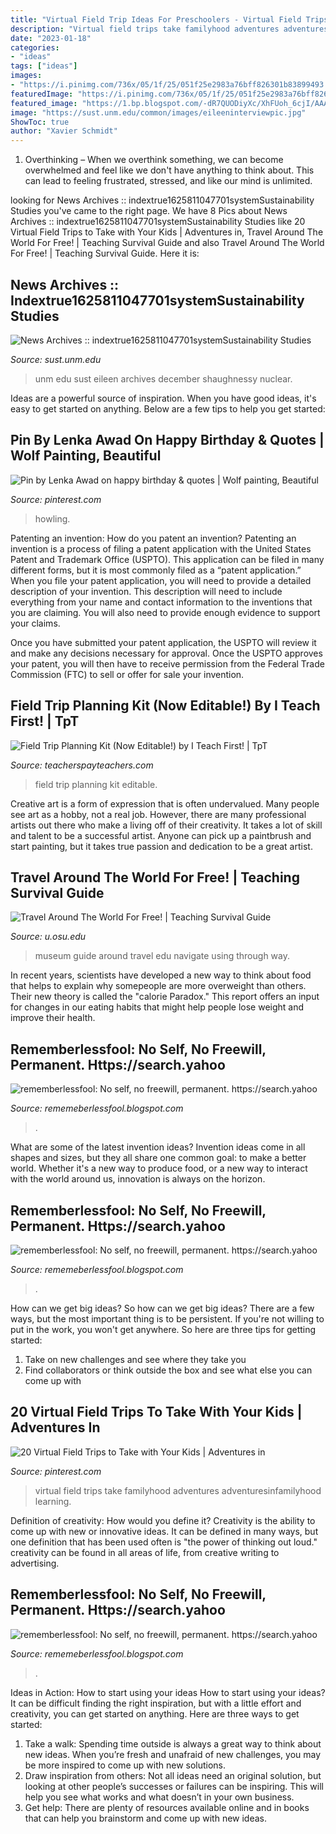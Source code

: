 ```yaml
---
title: "Virtual Field Trip Ideas For Preschoolers - Virtual Field Trips Take Familyhood Adventures Adventuresinfamilyhood Learning"
description: "Virtual field trips take familyhood adventures adventuresinfamilyhood learning"
date: "2023-01-18"
categories:
- "ideas"
tags: ["ideas"]
images:
- "https://i.pinimg.com/736x/05/1f/25/051f25e2983a76bff826301b83899493.jpg"
featuredImage: "https://i.pinimg.com/736x/05/1f/25/051f25e2983a76bff826301b83899493.jpg"
featured_image: "https://1.bp.blogspot.com/-dR7QUODiyXc/XhFUoh_6cjI/AAAAAAAAb6Y/GaRR8IbTWWUhH3R_Y0snb7kESVlLFRJ0wCLcBGAsYHQ/s1600/BingWallpaper-2020-01-04.jpg"
image: "https://sust.unm.edu/common/images/eileeninterviewpic.jpg"
ShowToc: true
author: "Xavier Schmidt"
---
```



1) Overthinking – When we overthink something, we can become overwhelmed and feel like we don't have anything to think about. This can lead to feeling frustrated, stressed, and like our mind is unlimited.

	

		
looking for News Archives :: indextrue1625811047701systemSustainability Studies you've came to the right page. We have 8 Pics about News Archives :: indextrue1625811047701systemSustainability Studies like 20 Virtual Field Trips to Take with Your Kids | Adventures in, Travel Around The World For Free! | Teaching Survival Guide and also Travel Around The World For Free! | Teaching Survival Guide. Here it is:
		
    
## News Archives :: Indextrue1625811047701systemSustainability Studies

<img loading=lazy src="https://sust.unm.edu/common/images/eileeninterviewpic.jpg" onerror="this.onerror=null;this.src='https://tse4.mm.bing.net/th?id=OIP.z047XNfDWdAjYMSlNitl_wAAAA&amp;pid=15.1';" alt="News Archives :: indextrue1625811047701systemSustainability Studies">

_Source: sust.unm.edu_

>unm edu sust eileen archives december shaughnessy nuclear. 

	

Ideas are a powerful source of inspiration. When you have good ideas, it's easy to get started on anything. Below are a few tips to help you get started: 

    
## Pin By Lenka Awad On Happy Birthday &amp; Quotes | Wolf Painting, Beautiful

<img loading=lazy src="https://i.pinimg.com/736x/36/0e/94/360e949e73b5ff4bc46f6bdc4364e4b1.jpg" onerror="this.onerror=null;this.src='https://tse2.mm.bing.net/th?id=OIP.UkuDAvOI2JyMg_4tKyneTwHaHa&amp;pid=15.1';" alt="Pin by Lenka Awad on happy birthday &amp; quotes | Wolf painting, Beautiful">

_Source: pinterest.com_

>howling. 

	

Patenting an invention: How do you patent an invention?
Patenting an invention is a process of filing a patent application with the United States Patent and Trademark Office (USPTO). This application can be filed in many different forms, but it is most commonly filed as a “patent application.”
When you file your patent application, you will need to provide a detailed description of your invention. This description will need to include everything from your name and contact information to the inventions that you are claiming. You will also need to provide enough evidence to support your claims.

Once you have submitted your patent application, the USPTO will review it and make any decisions necessary for approval. Once the USPTO approves your patent, you will then have to receive permission from the Federal Trade Commission (FTC) to sell or offer for sale your invention.

    
## Field Trip Planning Kit (Now Editable!) By I Teach First! | TpT

<img loading=lazy src="https://ecdn.teacherspayteachers.com/thumbitem/Field-Trip-Planning-Kit-1500873681/original-217109-2.jpg" onerror="this.onerror=null;this.src='https://tse2.mm.bing.net/th?id=OIP._HM0uKxXMd4HbnFVTIvj5AAAAA&amp;pid=15.1';" alt="Field Trip Planning Kit (Now Editable!) by I Teach First! | TpT">

_Source: teacherspayteachers.com_

>field trip planning kit editable. 

	

Creative art is a form of expression that is often undervalued. Many people see art as a hobby, not a real job. However, there are many professional artists out there who make a living off of their creativity. It takes a lot of skill and talent to be a successful artist. Anyone can pick up a paintbrush and start painting, but it takes true passion and dedication to be a great artist.

    
## Travel Around The World For Free! | Teaching Survival Guide

<img loading=lazy src="http://u.osu.edu/runyon.38/files/2014/03/13-2jqas52.jpg" onerror="this.onerror=null;this.src='https://tse4.mm.bing.net/th?id=OIP.3GE3vOddltN9B604zs88FgHaDN&amp;pid=15.1';" alt="Travel Around The World For Free! | Teaching Survival Guide">

_Source: u.osu.edu_

>museum guide around travel edu navigate using through way. 

	

In recent years, scientists have developed a new way to think about food that helps to explain why somepeople are more overweight than others. Their new theory is called the "calorie Paradox." This report offers an input for changes in our eating habits that might help people lose weight and improve their health.

    
## Rememberlessfool: No Self, No Freewill, Permanent. Https://search.yahoo

<img loading=lazy src="https://lh3.googleusercontent.com/proxy/BwOsy04-dfVWg3DPsV41NVEJx8MwP_QAy85insqTfeZ7R0pgkk2haMe5Hu-sGwRwuth1ZUv3pshosvMv1UgzSaKPvBU=w1200-h630-n-k-no-nu" onerror="this.onerror=null;this.src='https://tse1.mm.bing.net/th?id=OIP.0-0-czHoc565JLFPF0Kc6QHaFj&amp;pid=15.1';" alt="rememberlessfool: No self, no freewill, permanent. https://search.yahoo">

_Source: rememeberlessfool.blogspot.com_

>. 

	

What are some of the latest invention ideas?
Invention ideas come in all shapes and sizes, but they all share one common goal: to make a better world. Whether it's a new way to produce food, or a new way to interact with the world around us, innovation is always on the horizon.

    
## Rememberlessfool: No Self, No Freewill, Permanent. Https://search.yahoo

<img loading=lazy src="https://1.bp.blogspot.com/-jFSnYDXXl5k/YMepOolLx-I/AAAAAAAAihE/3A2PEZTT7mE6qlXQnIdSnmQDTpzQiZ9OACLcBGAsYHQ/w1200-h630-p-k-no-nu/15726345430935535616_20210608202334_1.png" onerror="this.onerror=null;this.src='https://tse3.mm.bing.net/th?id=OIP.MWWZNYGuLVV9qhrMQfn0CQHaD4&amp;pid=15.1';" alt="rememberlessfool: No self, no freewill, permanent. https://search.yahoo">

_Source: rememeberlessfool.blogspot.com_

>. 

	

How can we get big ideas?
So how can we get big ideas? There are a few ways, but the most important thing is to be persistent. If you're not willing to put in the work, you won't get anywhere. So here are three tips for getting started: 
1. Take on new challenges and see where they take you 
2. Find collaborators or think outside the box and see what else you can come up with 

    
## 20 Virtual Field Trips To Take With Your Kids | Adventures In

<img loading=lazy src="https://i.pinimg.com/736x/05/1f/25/051f25e2983a76bff826301b83899493.jpg" onerror="this.onerror=null;this.src='https://tse2.mm.bing.net/th?id=OIP.FaBjDwaBfZ10Rt8C2vMQMgHaLH&amp;pid=15.1';" alt="20 Virtual Field Trips to Take with Your Kids | Adventures in">

_Source: pinterest.com_

>virtual field trips take familyhood adventures adventuresinfamilyhood learning. 

	

Definition of creativity: How would you define it?
Creativity is the ability to come up with new or innovative ideas. It can be defined in many ways, but one definition that has been used often is "the power of thinking out loud." creativity can be found in all areas of life, from creative writing to advertising.

    
## Rememberlessfool: No Self, No Freewill, Permanent. Https://search.yahoo

<img loading=lazy src="https://1.bp.blogspot.com/-dR7QUODiyXc/XhFUoh_6cjI/AAAAAAAAb6Y/GaRR8IbTWWUhH3R_Y0snb7kESVlLFRJ0wCLcBGAsYHQ/s1600/BingWallpaper-2020-01-04.jpg" onerror="this.onerror=null;this.src='https://tse3.mm.bing.net/th?id=OIP.sstXSe21uvVow9rNpb-ZZgHaEo&amp;pid=15.1';" alt="rememberlessfool: No self, no freewill, permanent. https://search.yahoo">

_Source: rememeberlessfool.blogspot.com_

>. 

	

Ideas in Action: How to start using your ideas
How to start using your ideas? It can be difficult finding the right inspiration, but with a little effort and creativity, you can get started on anything. Here are three ways to get started: 
1. Take a walk: Spending time outside is always a great way to think about new ideas. When you’re fresh and unafraid of new challenges, you may be more inspired to come up with new solutions. 
2. Draw inspiration from others: Not all ideas need an original solution, but looking at other people’s successes or failures can be inspiring. This will help you see what works and what doesn’t in your own business. 
3. Get help: There are plenty of resources available online and in books that can help you brainstorm and come up with new ideas.

